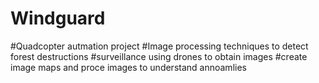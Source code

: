 # Windguard

#Quadcopter autmation project 
#Image processing techniques to detect forest destructions
#surveillance using drones to obtain images
#create image maps and proce images to understand annoamlies
